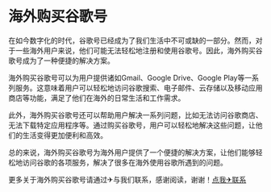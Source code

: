 # 海外购买谷歌号

在如今数字化的时代，谷歌号已经成为了我们生活中不可或缺的一部分。然而，对于一些海外用户来说，他们可能无法轻松地注册和使用谷歌号。因此，海外购买谷歌号成为了一种便捷的解决方案。

海外购买谷歌号可以为用户提供诸如Gmail、Google Drive、Google Play等一系列服务。这意味着用户可以轻松地访问谷歌搜索、电子邮件、云存储以及移动应用商店等功能，满足了他们在海外的日常生活和工作需求。

此外，海外购买谷歌号还可以帮助用户解决一系列问题，比如无法访问谷歌商店、无法下载特定应用程序等。通过购买谷歌号，用户可以轻松地解决这些问题，让他们的生活变得更加便利和高效。

总的来说，海外购买谷歌号为海外用户提供了一个便捷的解决方案，让他们能够轻松地访问谷歌的各项服务，解决了很多在海外使用谷歌所遇到的问题。

更多关于海外购买谷歌号请通过✈与我们联系，感谢阅读，谢谢！[点我✈联系](https://1.k02.cc)